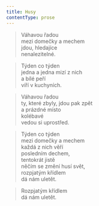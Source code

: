 ```yaml
---
title: Husy
contentType: prose
---
```


> Váhavou řadou  
> mezi domečky a mechem  
> jdou, hledajíce  
> nenalezitelné.

  

> Týden co týden  
> jedna a jedna mizí z nich  
> a bílé peří  
> víří v kuchyních.

  

> Váhavou řadou  
> ty, které zbyly, jdou pak zpět  
> a prázdné místo  
> kolébavé  
> vedou si uprostřed.

  

> Týden co týden  
> mezi domečky a mechem  
> každá z nich věří  
> posledním dechem,  
> tentokrát jistě  
> něčím se změní husí svět,  
> rozpjatým křídlem  
> dá nám uletět.

  

> Rozpjatým křídlem  
> dá nám uletět.
